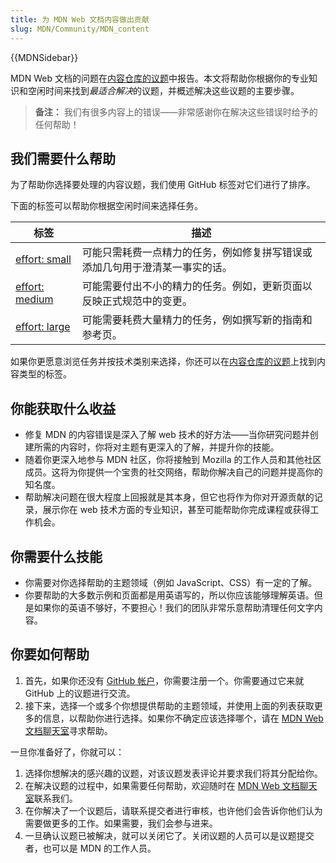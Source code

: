 ```yaml
---
title: 为 MDN Web 文档内容做出贡献
slug: MDN/Community/MDN_content
---
```


{{MDNSidebar}}

MDN Web 文档的问题在[内容仓库的议题](https://github.com/mdn/content/issues)中报告。本文将帮助你根据你的专业知识和空闲时间来找到*最适合解决*的议题，并概述解决这些议题的主要步骤。

> **备注：** 我们有很多内容上的错误——非常感谢你在解决这些错误时给予的任何帮助！

## 我们需要什么帮助

为了帮助你选择要处理的内容议题，我们使用 GitHub 标签对它们进行了排序。

下面的标签可以帮助你根据空闲时间来选择任务。

| 标签                                                                       | 描述                                                                         |
| -------------------------------------------------------------------------- | ---------------------------------------------------------------------------- |
| [effort: small](https://github.com/mdn/content/labels/effort%3A%20small)   | 可能只需耗费一点精力的任务，例如修复拼写错误或添加几句用于澄清某一事实的话。 |
| [effort: medium](https://github.com/mdn/content/labels/effort%3A%20medium) | 可能需要付出不小的精力的任务。例如，更新页面以反映正式规范中的变更。         |
| [effort: large](https://github.com/mdn/content/labels/effort%3A%20large)   | 可能需要耗费大量精力的任务，例如撰写新的指南和参考页。                       |

如果你更愿意浏览任务并按技术类别来选择，你还可以在[内容仓库的议题](https://github.com/mdn/content/issues)上找到内容类型的标签。

## 你能获取什么收益

- 修复 MDN 的内容错误是深入了解 web 技术的好方法——当你研究问题并创建所需的内容时，你将对主题有更深入的了解，并提升你的技能。
- 随着你更深入地参与 MDN 社区，你将接触到 Mozilla 的工作人员和其他社区成员。这将为你提供一个宝贵的社交网络，帮助你解决自己的问题并提高你的知名度。
- 帮助解决问题在很大程度上回报就是其本身，但它也将作为你对开源贡献的记录，展示你在 web 技术方面的专业知识，甚至可能帮助你完成课程或获得工作机会。

## 你需要什么技能

- 你需要对你选择帮助的主题领域（例如 JavaScript、CSS）有一定的了解。
- 你要帮助的大多数示例和页面都是用英语写的，所以你应该能够理解英语。但是如果你的英语不够好，不要担心！我们的团队非常乐意帮助清理任何文字内容。

## 你要如何帮助

1. 首先，如果你还没有 [GitHub 帐户](https://github.com/join)，你需要注册一个。你需要通过它来就 GitHub 上的议题进行交流。
2. 接下来，选择一个或多个你想提供帮助的主题领域，并使用上面的列表获取更多的信息，以帮助你进行选择。如果你不确定应该选择哪个，请在 [MDN Web 文档聊天室](/zh-CN/docs/MDN/Community/Communication_channels#聊天室)寻求帮助。

一旦你准备好了，你就可以：

1. 选择你想解决的感兴趣的议题，对该议题发表评论并要求我们将其分配给你。
2. 在解决议题的过程中，如果需要任何帮助，欢迎随时在 [MDN Web 文档聊天室](/zh-CN/docs/MDN/Community/Communication_channels#聊天室)联系我们。
3. 在你解决了一个议题后，请联系提交者进行审核，也许他们会告诉你他们认为需要做更多的工作。如果需要，我们会参与进来。
4. 一旦确认议题已被解决，就可以关闭它了。关闭议题的人员可以是议题提交者，也可以是 MDN 的工作人员。
